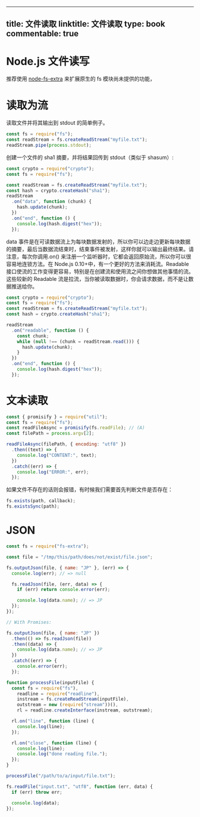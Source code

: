 
---
title: 文件读取
linktitle: 文件读取
type: book
commentable: true
---

# Node.js 文件读写

推荐使用 [node-fs-extra](https://github.com/jprichardson/node-fs-extra) 来扩展原生的 fs 模块尚未提供的功能，

# 读取为流

读取文件并将其输出到 stdout 的简单例子。

```js
const fs = require("fs");
const readStream = fs.createReadStream("myfile.txt");
readStream.pipe(process.stdout);
```

创建一个文件的 sha1 摘要，并将结果回传到 stdout（类似于 shasum）:

```js
const crypto = require("crypto");
const fs = require("fs");

const readStream = fs.createReadStream("myfile.txt");
const hash = crypto.createHash("sha1");
readStream
  .on("data", function (chunk) {
    hash.update(chunk);
  })
  .on("end", function () {
    console.log(hash.digest("hex"));
  });
```

data 事件是在可读数据流上为每块数据发射的，所以你可以边走边更新每块数据的摘要，最后当数据流结束时，结束事件被发射，这样你就可以输出最终结果。请注意，每次你调用.on() 来注册一个监听器时，它都会返回原始流，所以你可以很容易地连锁方法。在 Node.js 0.10+中，有一个更好的方法来消耗流。Readable 接口使流的工作变得更容易，特别是在创建流和使用流之间你想做其他事情的流。这些较新的 Readable 流是拉流，当你被读取数据时，你会请求数据，而不是让数据推送给你。

```js
const crypto = require("crypto");
const fs = require("fs");
const readStream = fs.createReadStream("myfile.txt");
const hash = crypto.createHash("sha1");

readStream
  .on("readable", function () {
    const chunk;
    while (null !== (chunk = readStream.read())) {
      hash.update(chunk);
    }
  })
  .on("end", function () {
    console.log(hash.digest("hex"));
  });
```

# 文本读取

```js
const { promisify } = require("util");
const fs = require("fs");
const readFileAsync = promisify(fs.readFile); // (A)
const filePath = process.argv[2];

readFileAsync(filePath, { encoding: "utf8" })
  .then((text) => {
    console.log("CONTENT:", text);
  })
  .catch((err) => {
    console.log("ERROR:", err);
  });
```

如果文件不存在的话则会报错，有时候我们需要首先判断文件是否存在：

```js
fs.exists(path, callback);
fs.existsSync(path);
```

# JSON

```js
const fs = require("fs-extra");

const file = "/tmp/this/path/does/not/exist/file.json";

fs.outputJson(file, { name: "JP" }, (err) => {
  console.log(err); // => null

  fs.readJson(file, (err, data) => {
    if (err) return console.error(err);

    console.log(data.name); // => JP
  });
});

// With Promises:

fs.outputJson(file, { name: "JP" })
  .then(() => fs.readJson(file))
  .then((data) => {
    console.log(data.name); // => JP
  })
  .catch((err) => {
    console.error(err);
  });
```

```js
function processFile(inputFile) {
  const fs = require("fs"),
    readline = require("readline"),
    instream = fs.createReadStream(inputFile),
    outstream = new (require("stream"))(),
    rl = readline.createInterface(instream, outstream);

  rl.on("line", function (line) {
    console.log(line);
  });

  rl.on("close", function (line) {
    console.log(line);
    console.log("done reading file.");
  });
}

processFile("/path/to/a/input/file.txt");
```

```js
fs.readFile("input.txt", "utf8", function (err, data) {
  if (err) throw err;

  console.log(data);
});
```

    